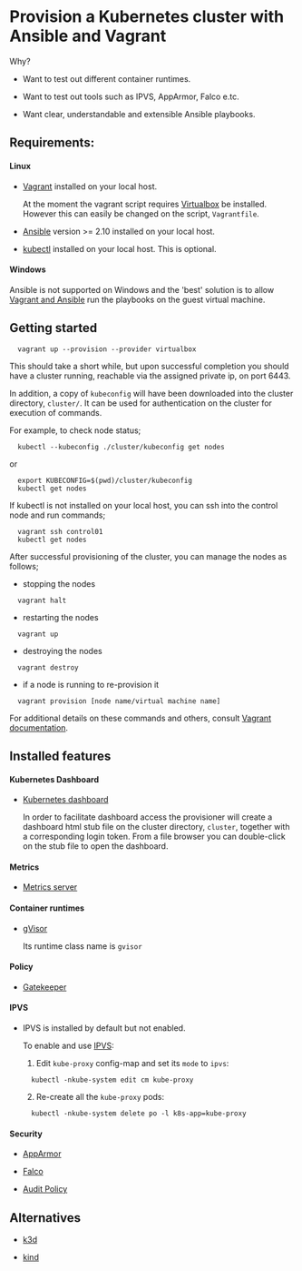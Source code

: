 Provision a Kubernetes cluster with Ansible and Vagrant
==============================================

Why?

* Want to test out different container runtimes.

* Want to test out tools such as IPVS, AppArmor, Falco e.tc.

* Want clear, understandable and extensible Ansible playbooks.

## Requirements:

#### Linux

* [Vagrant](https://developer.hashicorp.com/vagrant/docs/installation) installed on your local host.

  At the moment the vagrant script requires [Virtualbox](https://www.virtualbox.org/wiki/Documentation) be installed. However this can easily be changed on the script, `Vagrantfile`.

* [Ansible](https://docs.ansible.com/ansible/latest/installation_guide/intro_installation.html) version >= 2.10 installed on your local host.


* [kubectl](https://kubernetes.io/docs/tasks/tools/install-kubectl-linux/#install-using-native-package-management) installed on your local host. This is optional.

#### Windows

Ansible is not supported on Windows and the 'best' solution is to allow [Vagrant and Ansible](https://developer.hashicorp.com/vagrant/docs/provisioning/ansible_local) run the playbooks on the guest virtual machine.

## Getting started

```commandline
  vagrant up --provision --provider virtualbox
```

This should take a short while, but upon successful completion you should have a cluster running, reachable via the assigned private ip, on port 6443.

In addition, a copy of `kubeconfig` will have been downloaded into the cluster directory, `cluster/`. It can be used for authentication on the cluster for execution of commands.

For example, to check node status;

```commandline
  kubectl --kubeconfig ./cluster/kubeconfig get nodes
```

or

```commandline
  export KUBECONFIG=$(pwd)/cluster/kubeconfig
  kubectl get nodes
```

If kubectl is not installed on your local host, you can ssh into the control node and run commands;

```commandline
  vagrant ssh control01
  kubectl get nodes
```

After successful provisioning of the cluster, you can manage the nodes as follows;

* stopping the nodes

```commandline
  vagrant halt
```

* restarting the nodes

```commandline
  vagrant up
```

* destroying the nodes

```commandline
  vagrant destroy
```

* if a node is running to re-provision it

```commandline
  vagrant provision [node name/virtual machine name]
```

For additional details on these commands and others, consult [Vagrant documentation](https://developer.hashicorp.com/vagrant/docs).

## Installed features

#### Kubernetes Dashboard

* [Kubernetes dashboard](https://github.com/kubernetes/dashboard)

  In order to facilitate dashboard access the provisioner will create a dashboard html stub file on the cluster directory, `cluster`, together with a corresponding login token.
  From a file browser you can double-click on the stub file to open the dashboard.

#### Metrics

* [Metrics server](https://github.com/kubernetes-sigs/metrics-server)

#### Container runtimes

* [gVisor](https://gvisor.dev/docs/)

  Its runtime class name is `gvisor`

#### Policy

* [Gatekeeper](https://open-policy-agent.github.io/gatekeeper/website/docs/)

#### IPVS

* IPVS is installed by default but not enabled.

  To enable and use [IPVS](https://kubernetes.io/docs/reference/config-api/kube-proxy-config.v1alpha1/):

  1. Edit `kube-proxy` config-map and set its `mode` to `ipvs`:
      
    ```commandline
      kubectl -nkube-system edit cm kube-proxy
    ```

  2. Re-create all the `kube-proxy` pods:

    ```commandline
      kubectl -nkube-system delete po -l k8s-app=kube-proxy
    ```

#### Security

* [AppArmor](https://ubuntu.com/server/docs/security-apparmor)

* [Falco](https://falco.org/docs/)

* [Audit Policy](https://kubernetes.io/docs/tasks/debug/debug-cluster/audit/)


## Alternatives

* [k3d](https://k3d.io/v5.4.9/)

* [kind](https://github.com/kubernetes-sigs/kind)

